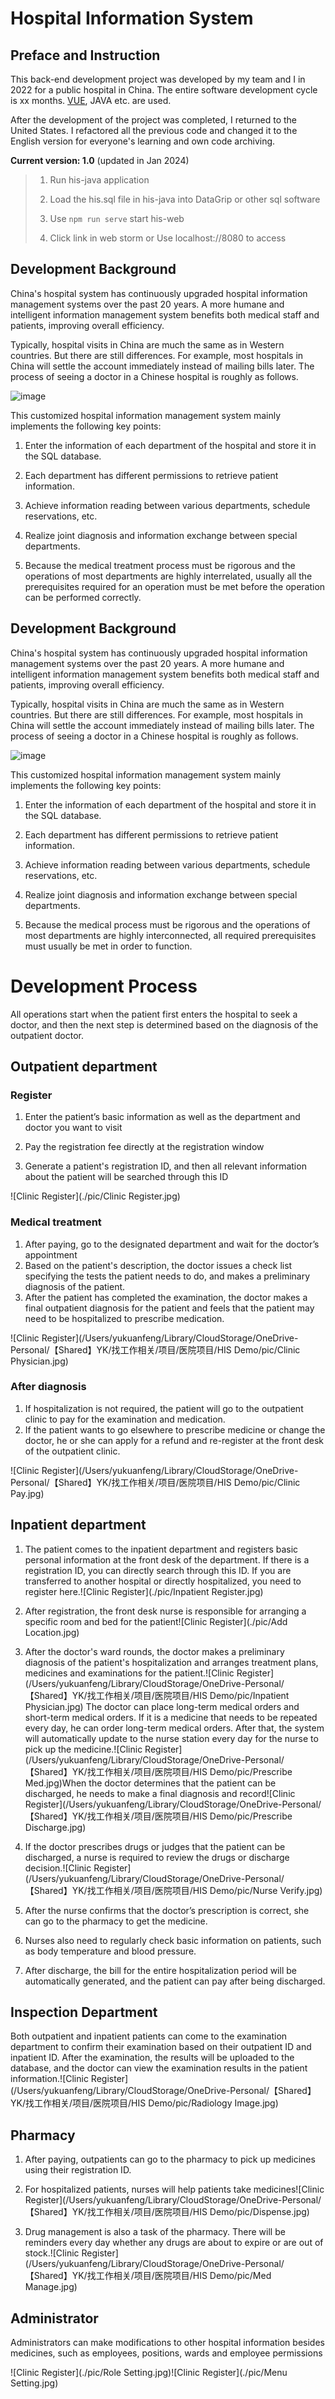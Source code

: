 # Hospital Information System

## Preface and Instruction

This back-end development project was developed by my team and I in 2022 for a public hospital in China. The entire software development cycle is xx months. [VUE](https://vuejs.org/), JAVA etc. are used.

After the development of the project was completed, I returned to the United States. I refactored all the previous code and changed it to the English version for everyone's learning and own code archiving.

**Current version: 1.0** (updated in Jan 2024)

>1. Run his-java application
>
>2. Load the his.sql file in his-java into DataGrip or other sql software
>
>3. Use `npm run serve` start his-web
>4. Click link in web storm or Use localhost://8080 to access

## Development Background

China's hospital system has continuously upgraded hospital information management systems over the past 20 years. A more humane and intelligent information management system benefits both medical staff and patients, improving overall efficiency. 

Typically, hospital visits in China are much the same as in Western countries. But there are still differences. For example, most hospitals in China will settle the account immediately instead of mailing bills later. The process of seeing a doctor in a Chinese hospital is roughly as follows.



![image](https://github.com/fykkyf/his-java/blob/master/pic/Medical%20Treatment%20Process.png)



This customized hospital information management system mainly implements the following key points:

1. Enter the information of each department of the hospital and store it in the SQL database.

2. Each department has different permissions to retrieve patient information.

3. Achieve information reading between various departments, schedule reservations, etc.

4. Realize joint diagnosis and information exchange between special departments.

5. Because the medical treatment process must be rigorous and the operations of most departments are highly interrelated, usually all the prerequisites required for an operation must be met before the operation can be performed correctly.
## Development Background

China's hospital system has continuously upgraded hospital information management systems over the past 20 years. A more humane and intelligent information management system benefits both medical staff and patients, improving overall efficiency. 

Typically, hospital visits in China are much the same as in Western countries. But there are still differences. For example, most hospitals in China will settle the account immediately instead of mailing bills later. The process of seeing a doctor in a Chinese hospital is roughly as follows.



![image](https://github.com/fykkyf/his-java/blob/master/pic/Medical%Treatment%Process.png)



This customized hospital information management system mainly implements the following key points:

1. Enter the information of each department of the hospital and store it in the SQL database.

2. Each department has different permissions to retrieve patient information.

3. Achieve information reading between various departments, schedule reservations, etc.

4. Realize joint diagnosis and information exchange between special departments.

5. Because the medical process must be rigorous and the operations of most departments are highly interconnected, all required prerequisites must usually be met in order to function.

# Development Process

All operations start when the patient first enters the hospital to seek a doctor, and then the next step is determined based on the diagnosis of the outpatient doctor.

## Outpatient department

### Register

1. Enter the patient’s basic information as well as the department and doctor you want to visit

2. Pay the registration fee directly at the registration window
3. Generate a patient's registration ID, and then all relevant information about the patient will be searched through this ID

![Clinic Register](./pic/Clinic Register.jpg)

### Medical treatment

1. After paying, go to the designated department and wait for the doctor’s appointment
2. Based on the patient's description, the doctor issues a check list specifying the tests the patient needs to do, and makes a preliminary diagnosis of the patient.
3. After the patient has completed the examination, the doctor makes a final outpatient diagnosis for the patient and feels that the patient may need to be hospitalized to prescribe medication.

![Clinic Register](/Users/yukuanfeng/Library/CloudStorage/OneDrive-Personal/【Shared】YK/找工作相关/项目/医院项目/HIS Demo/pic/Clinic Physician.jpg)

### After diagnosis

1. If hospitalization is not required, the patient will go to the outpatient clinic to pay for the examination and medication.
2. If the patient wants to go elsewhere to prescribe medicine or change the doctor, he or she can apply for a refund and re-register at the front desk of the outpatient clinic.

![Clinic Register](/Users/yukuanfeng/Library/CloudStorage/OneDrive-Personal/【Shared】YK/找工作相关/项目/医院项目/HIS Demo/pic/Clinic Pay.jpg)

## Inpatient department

1. The patient comes to the inpatient department and registers basic personal information at the front desk of the department. If there is a registration ID, you can directly search through this ID. If you are transferred to another hospital or directly hospitalized, you need to register here.![Clinic Register](./pic/Inpatient Register.jpg)
2. After registration, the front desk nurse is responsible for arranging a specific room and bed for the patient![Clinic Register](./pic/Add Location.jpg)
3. After the doctor's ward rounds, the doctor makes a preliminary diagnosis of the patient's hospitalization and arranges treatment plans, medicines and examinations for the patient.![Clinic Register](/Users/yukuanfeng/Library/CloudStorage/OneDrive-Personal/【Shared】YK/找工作相关/项目/医院项目/HIS Demo/pic/Inpatient Physician.jpg) The doctor can place long-term medical orders and short-term medical orders. If it is a medicine that needs to be repeated every day, he can order long-term medical orders. After that, the system will automatically update to the nurse station every day for the nurse to pick up the medicine.![Clinic Register](/Users/yukuanfeng/Library/CloudStorage/OneDrive-Personal/【Shared】YK/找工作相关/项目/医院项目/HIS Demo/pic/Prescribe Med.jpg)When the doctor determines that the patient can be discharged, he needs to make a final diagnosis and record![Clinic Register](/Users/yukuanfeng/Library/CloudStorage/OneDrive-Personal/【Shared】YK/找工作相关/项目/医院项目/HIS Demo/pic/Prescribe Discharge.jpg)
4. If the doctor prescribes drugs or judges that the patient can be discharged, a nurse is required to review the drugs or discharge decision.![Clinic Register](/Users/yukuanfeng/Library/CloudStorage/OneDrive-Personal/【Shared】YK/找工作相关/项目/医院项目/HIS Demo/pic/Nurse Verify.jpg)

1. After the nurse confirms that the doctor’s prescription is correct, she can go to the pharmacy to get the medicine.
2. Nurses also need to regularly check basic information on patients, such as body temperature and blood pressure.
3. After discharge, the bill for the entire hospitalization period will be automatically generated, and the patient can pay after being discharged.

## Inspection Department

Both outpatient and inpatient patients can come to the examination department to confirm their examination based on their outpatient ID and inpatient ID. After the examination, the results will be uploaded to the database, and the doctor can view the examination results in the patient information.![Clinic Register](/Users/yukuanfeng/Library/CloudStorage/OneDrive-Personal/【Shared】YK/找工作相关/项目/医院项目/HIS Demo/pic/Radiology Image.jpg)

## Pharmacy

1. After paying, outpatients can go to the pharmacy to pick up medicines using their registration ID.

2. For hospitalized patients, nurses will help patients take medicines![Clinic Register](/Users/yukuanfeng/Library/CloudStorage/OneDrive-Personal/【Shared】YK/找工作相关/项目/医院项目/HIS Demo/pic/Dispense.jpg)
3. Drug management is also a task of the pharmacy. There will be reminders every day whether any drugs are about to expire or are out of stock.![Clinic Register](/Users/yukuanfeng/Library/CloudStorage/OneDrive-Personal/【Shared】YK/找工作相关/项目/医院项目/HIS Demo/pic/Med Manage.jpg)

## Administrator

Administrators can make modifications to other hospital information besides medicines, such as employees, positions, wards and employee permissions

![Clinic Register](./pic/Role Setting.jpg)![Clinic Register](./pic/Menu Setting.jpg)

### 



### 



